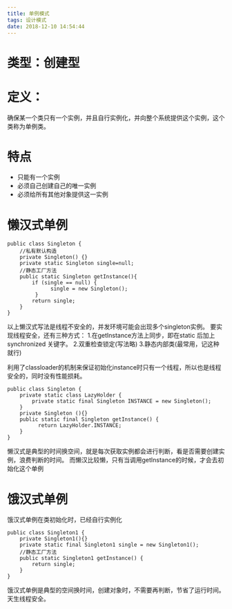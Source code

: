 ```yaml
---
title: 单例模式
tags: 设计模式
date: 2018-12-10 14:54:44
---
```


# 类型：创建型

# 定义：
确保某一个类只有一个实例，并且自行实例化，并向整个系统提供这个实例，这个类称为单例类。

# 特点
- 只能有一个实例
- 必须自己创建自己的唯一实例
- 必须给所有其他对象提供这一实例

# 懒汉式单例
```
public class Singleton {
	//私有默认构造
	private Singleton() {}
	private static Singleton single=null;
	//静态工厂方法
	public static Singleton getInstance(){
		if (single == null) {
		      single = new Singleton();
		 }
		return single;
	}
}
```
以上懒汉式写法是线程不安全的，并发环境可能会出现多个singleton实例。
要实现线程安全，还有三种方式：
1.在getInstance方法上同步，即在static 后加上 synchronized 关键字。
2.双重检查锁定(写法略)
3.静态内部类(最常用，记这种就行)

利用了classloader的机制来保证初始化instance时只有一个线程，所以也是线程安全的，同时没有性能损耗。
```
public class Singleton {
	private static class LazyHolder {
		private static final Singleton INSTANCE = new Singleton();  
	}
	private Singleton (){}
	public static final Singleton getInstance() {
		  return LazyHolder.INSTANCE;
	}
}
```
懒汉式是典型的时间换空间，就是每次获取实例都会进行判断，看是否需要创建实例，浪费判断的时间。
而懒汉比较懒，只有当调用getInstance的时候，才会去初始化这个单例

# 饿汉式单例
饿汉式单例在类初始化时，已经自行实例化
```
public class Singleton1 {
	private Singleton1(){}
	private static final Singleton1 single = new Singleton1();
	//静态工厂方法
	public static Singleton1 getInstance() {
		return single;
	}
}
```
饿汉式单例是典型的空间换时间，创建对象时，不需要再判断，节省了运行时间。天生线程安全。
